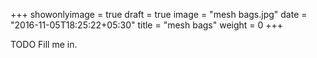 +++
showonlyimage = true
draft = true
image = "mesh bags.jpg"
date = "2016-11-05T18:25:22+05:30"
title = "mesh bags"
weight = 0
+++

TODO Fill me in.

